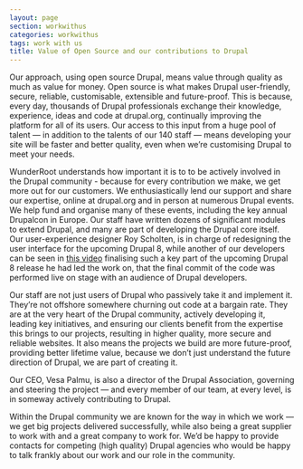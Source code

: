 ```yaml
---
layout: page
section: workwithus
categories: workwithus
tags: work with us
title: Value of Open Source and our contributions to Drupal
---
```


Our approach, using open source Drupal, means value through quality as much as value for money. Open source is what makes Drupal user-friendly, secure, reliable, customisable, extensible and future-proof. This is because, every day, thousands of Drupal professionals exchange their knowledge, experience, ideas and code at drupal.org, continually improving the platform for all of its users. Our access to this input from a huge pool of talent — in addition to the talents of our 140 staff — means developing your site will be faster and better quality, even when we’re customising Drupal to meet your needs.

WunderRoot understands how important it is to to be actively involved in the Drupal community - because for every contribution we make, we get more out for our customers. We enthusiastically lend our support and share our expertise, online at drupal.org and in person at numerous Drupal events. We help fund and organise many of these events, including the key annual Drupalcon in Europe. Our staff have written dozens of significant modules to extend Drupal, and many are part of developing the Drupal core itself. Our user-experience designer Roy Scholten, is in charge of redesigning the user interface for the upcoming Drupal 8, while another of our developers can be seen in [this video](http://www.wunderroot.co.uk/blog/video-live-commit-major-drupal-8-patch) finalising such a key part of the upcoming Drupal 8 release he had led the work on, that the final commit of the code was performed live on stage with an audience of Drupal developers.

Our staff are not just users of Drupal who passively take it and implement it. They’re not offshore somewhere churning out code at a bargain rate. They are at the very heart of the Drupal community, actively developing it, leading key initiatives, and ensuring our clients benefit from the expertise this brings to our projects, resulting in higher quality, more secure and reliable websites. It also means the projects we build are more future-proof, providing better lifetime value, because we don’t just understand the future direction of Drupal, we are part of creating it.

Our CEO, Vesa Palmu, is also a director of the Drupal Association, governing and steering the project — and every member of our team, at every level,  is in someway actively contributing to Drupal.

Within the Drupal community we are known for the way in which we work — we get big projects delivered successfully, while also being a great supplier to work with and a great company to work for. We’d be happy to provide contacts for competing (high quality) Drupal agencies who would be happy to talk frankly about our work and our role in the community.
